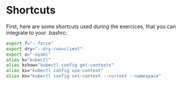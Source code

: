 # Shortcuts

First, here are some shortcuts used during the exercices, that you can integrate to your .bashrc:

```bash
export f="--force"
export dry="--dry-run=client"
export o="-oyaml"
alias k="kubectl"
alias kshow="kubectl config get-contexts"
alias kx="kubectl config use-context"
alias kn="kubectl config set-context --current --namespace"
```
